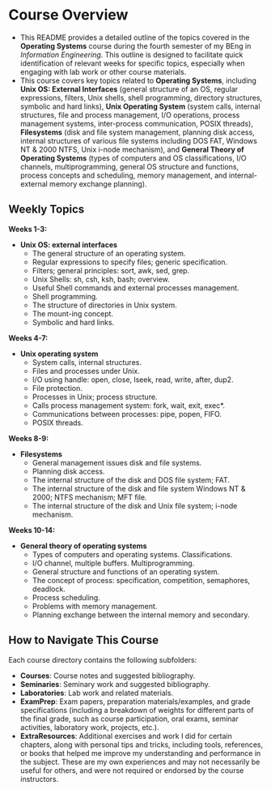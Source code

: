 # Course Overview

- This README provides a detailed outline of the topics covered in the **Operating Systems** course during the fourth semester of my BEng in _Information Engineering_. This outline is designed to facilitate quick identification of relevant weeks for specific topics, especially when engaging with lab work or other course materials.
- This course covers key topics related to **Operating Systems**, including **Unix OS: External Interfaces** (general structure of an OS, regular expressions, filters, Unix shells, shell programming, directory structures, symbolic and hard links), **Unix Operating System** (system calls, internal structures, file and process management, I/O operations, process management systems, inter-process communication, POSIX threads), **Filesystems** (disk and file system management, planning disk access, internal structures of various file systems including DOS FAT, Windows NT & 2000 NTFS, Unix i-node mechanism), and **General Theory of Operating Systems** (types of computers and OS classifications, I/O channels, multiprogramming, general OS structure and functions, process concepts and scheduling, memory management, and internal-external memory exchange planning).

## Weekly Topics

**Weeks 1-3:** 
- **Unix OS: external interfaces**
  - The general structure of an operating system.
  - Regular expressions to specify files; generic specification.
  - Filters; general principles: sort, awk, sed, grep.
  - Unix Shells: sh, csh, ksh, bash; overview.
  - Useful Shell commands and external processes management.
  - Shell programming.
  - The structure of directories in Unix system.
  - The mount-ing concept.
  - Symbolic and hard links.

**Weeks 4-7:**
- **Unix operating system**
  - System calls, internal structures.
  - Files and processes under Unix.
  - I/O using handle: open, close, lseek, read, write, after, dup2.
  - File protection.
  - Processes in Unix; process structure.
  - Calls process management system: fork, wait, exit, exec*.
  - Communications between processes: pipe, popen, FIFO.
  - POSIX threads.

**Weeks 8-9:**
- **Filesystems**
  - General management issues disk and file systems.
  - Planning disk access.
  - The internal structure of the disk and DOS file system; FAT.
  - The internal structure of the disk and file system Windows NT & 2000; NTFS mechanism; MFT file.
  - The internal structure of the disk and Unix file system; i-node mechanism.

**Weeks 10-14:**
- **General theory of operating systems**
  - Types of computers and operating systems. Classifications.
  - I/O channel, multiple buffers. Multiprogramming.
  - General structure and functions of an operating system.
  - The concept of process: specification, competition, semaphores, deadlock.
  - Process scheduling.
  - Problems with memory management.
  - Planning exchange between the internal memory and secondary.

## How to Navigate This Course

Each course directory contains the following subfolders:

- **Courses**: Course notes and suggested bibliography.
- **Seminaries**: Seminary work and suggested bibliography.
- **Laboratories**: Lab work and related materials.
- **ExamPrep**: Exam papers, preparation materials/examples, and grade specifications (including a breakdown of weights for different parts of the final grade, such as course participation, oral exams, seminar activities, laboratory work, projects, etc.).
- **ExtraResources**: Additional exercises and work I did for certain chapters, along with personal tips and tricks, including tools, references, or books that helped me improve my understanding and performance in the subject. These are my own experiences and may not necessarily be useful for others, and were not required or endorsed by the course instructors.


